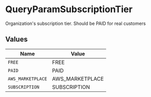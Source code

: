 # QueryParamSubscriptionTier

Organization's subscription tier. Should be PAID for real customers


## Values

| Name              | Value             |
| ----------------- | ----------------- |
| `FREE`            | FREE              |
| `PAID`            | PAID              |
| `AWS_MARKETPLACE` | AWS_MARKETPLACE   |
| `SUBSCRIPTION`    | SUBSCRIPTION      |